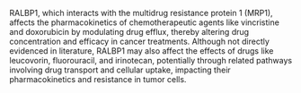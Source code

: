 RALBP1, which interacts with the multidrug resistance protein 1 (MRP1), affects the pharmacokinetics of chemotherapeutic agents like vincristine and doxorubicin by modulating drug efflux, thereby altering drug concentration and efficacy in cancer treatments. Although not directly evidenced in literature, RALBP1 may also affect the effects of drugs like leucovorin, fluorouracil, and irinotecan, potentially through related pathways involving drug transport and cellular uptake, impacting their pharmacokinetics and resistance in tumor cells.